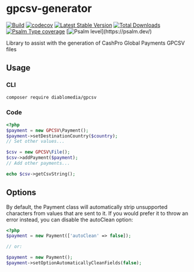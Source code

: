 # gpcsv-generator
[![Build](https://github.com/diablomedia/gpcsv-generator/workflows/Build/badge.svg?event=push)](https://github.com/diablomedia/gpcsv-generator/actions?query=workflow%3ABuild+event%3Apush)
[![codecov](https://codecov.io/gh/diablomedia/gpcsv-generator/branch/master/graph/badge.svg)](https://codecov.io/gh/diablomedia/gpcsv-generator)
[![Latest Stable Version](https://poser.pugx.org/diablomedia/gpcsv-generator/v/stable)](https://packagist.org/packages/diablomedia/gpcsv-generator)
[![Total Downloads](https://poser.pugx.org/diablomedia/gpcsv-generator/downloads)](https://packagist.org/packages/diablomedia/gpcsv-generator)
[![Psalm Type coverage](https://shepherd.dev/github/diablomedia/gpcsv-generator/coverage.svg)](https://psalm.dev/)
[![Psalm level](https://shepherd.dev/github/diablomedia/gpcsv-generator/level.svg?)](https://psalm.dev/)

Library to assist with the generation of CashPro Global Payments GPCSV files

## Usage

### CLI
```bash
composer require diablomedia/gpcsv
```

### Code
```php
<?php
$payment = new GPCSV\Payment();
$payment->setDestinationCountry($country);
// Set other values...

$csv = new GPCSV\File();
$csv->addPayment($payment);
// Add other payments...

echo $csv->getCsvString();
```

## Options

By default, the Payment class will automatically strip unsupported characters from values that are sent to it. If you would prefer it to throw an error instead, you can disable the autoClean option:

```php
<?php
$payment = new Payment(['autoClean' => false]);

// or:

$payment = new Payment();
$payment->setOptionAutomaticallyCleanFields(false);
```
